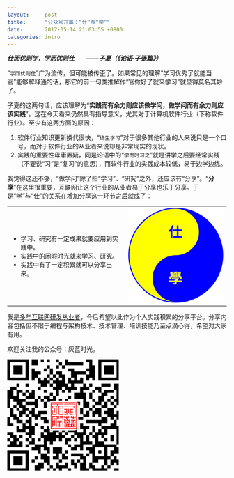 ```yaml
---
layout:     post
title:      "公众号开篇：“仕”与“学”"
date:       2017-05-14 21:03:55 +0800
categories: intro
---
```

***仕而优则学，学而优则仕　　——子夏（《论语·子张篇》）***

“`学而优则仕`”广为流传，但可能被传歪了。<!--more-->如果常见的理解“学习优秀了就能当官”能够解释通的话，那它的前一句类推解作“官做好了就来学习”就显得莫名其妙了。

子夏的这两句话，应该理解为“**实践而有余力则应该做学问，做学问而有余力则应该实践**”。这在今天看来仍然具有指导意义，尤其对于计算机软件行业（下称软件行业）。至少有这两方面的原因：
1. 软件行业知识更新换代很快，“`终生学习`”对于很多其他行业的人来说只是一个口号，而对于软件行业的从业者来说却是非常现实的现状。
2. 实践的重要性毋庸置疑，同是论语中的“`学而时习之`”就是讲学之后要经常实践（不要说“习”是“复习”的意思），而软件行业的实践成本较低，易于边学边练。

我觉得这还不够，“做学问”除了指“学习”、“研究”之外，还应该有“分享”。“**分享**”在这里很重要，互联网让这个行业的从业者易于分享也乐于分享。于是“学”与“仕”的关系在增加分享这一环节之后就成了：

<table><tr>
<td>
 <ul>
  <li>学习、研究有一定成果就要应用到实践中。</li>
  <li>实践中的闲暇时光就来学习、研究。</li>
  <li>实践中有了一定积累就可以分享出来。</li>
 </ul>
</td>
<td>
 <img src="/assets/shi_xue.png">
</td>
</tr></table>

我是[多年互联网研发从业者](/about/)，今后希望以此作为个人实践积累的分享平台。分享内容包括但不限于编程与架构技术、技术管理、培训技能乃至点滴心得，希望对大家有用。

欢迎关注我的公众号：灰蓝时光。

![wechat_qr.png](/assets/wechat_qr.png)
